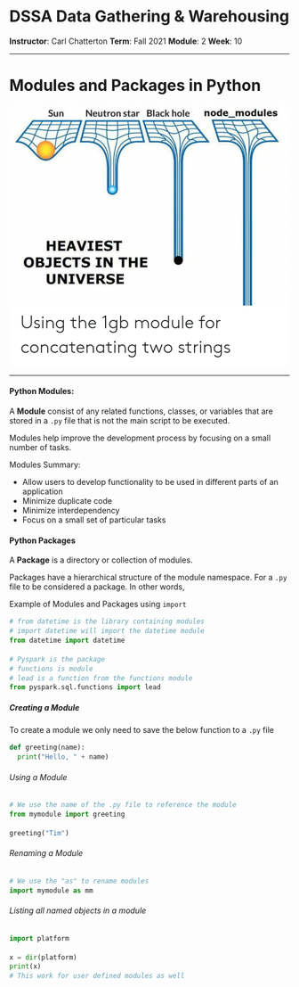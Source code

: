 # DSSA Data Gathering & Warehousing
**Instructor**: Carl Chatterton
**Term**: Fall 2021
**Module**: 2
**Week**: 10

---
# Modules and Packages in Python

![img](/assets/img/module.png)

---

#### Python Modules:
A __Module__ consist of any related functions, classes, or variables that are stored in a `.py` file that is not the main script to be executed. 

Modules help improve the development process by focusing on a small number of tasks.

Modules Summary:
- Allow users to develop functionality to be used in different parts of an application
- Minimize duplicate code
- Minimize interdependency
- Focus on a small set of particular tasks

#### Python Packages
A __Package__ is a directory or collection of modules. 

Packages have a hierarchical structure of the module namespace. For a `.py` file to be considered a package. In other words, 


Example of Modules and Packages using `import`
```python
# from datetime is the library containing modules
# import datetime will import the datetime module
from datetime import datetime

# Pyspark is the package
# functions is module
# lead is a function from the functions module
from pyspark.sql.functions import lead
```

##### Creating a Module

To create a module we only need to save the below function to a `.py` file
```python
def greeting(name):
  print("Hello, " + name)
```

###### Using a Module
```python
# We use the name of the .py file to reference the module
from mymodule import greeting

greeting("Tim")
```

###### Renaming a Module
```python
# We use the "as" to rename modules
import mymodule as mm
```

###### Listing all named objects in a module
```python
import platform

x = dir(platform)
print(x)
# This work for user defined modules as well
```
